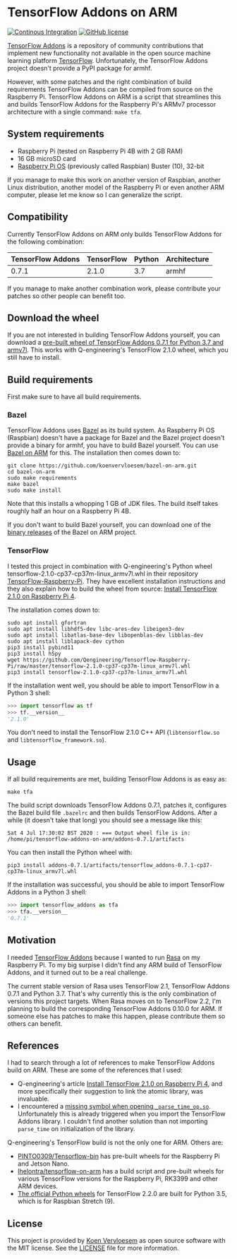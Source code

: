 # TensorFlow Addons on ARM 

[![Continous Integration](https://github.com/koenvervloesem/tensorflow-addons-on-arm/workflows/Tests/badge.svg)](https://github.com/koenvervloesem/tensorflow-addons-on-arm/actions)
[![GitHub license](https://img.shields.io/github/license/koenvervloesem/tensorflow-addons-on-arm.svg)](https://github.com/koenvervloesem/tensorflow-addons-on-arm/blob/master/LICENSE)

[TensorFlow Addons](https://www.tensorflow.org/addons) is a repository of community contributions that implement new functionality not available in the open source machine learning platform [TensorFlow](https://www.tensorflow.org). Unfortunately, the TensorFlow Addons project doesn't provide a PyPI package for armhf.

However, with some patches and the right combination of build requirements TensorFlow Addons can be compiled from source on the Raspberry Pi. TensorFlow Addons on ARM is a script that streamlines this and builds TensorFlow Addons for the Raspberry Pi's ARMv7 processor architecture with a single command: `make tfa`.

## System requirements

* Raspberry Pi (tested on Raspberry Pi 4B with 2 GB RAM)
* 16 GB microSD card
* [Raspberry Pi OS](https://www.raspberrypi.org/downloads/raspberry-pi-os/) (previously called Raspbian) Buster (10), 32-bit

If you manage to make this work on another version of Raspbian, another Linux distribution, another model of the Raspberry Pi or even another ARM computer, please let me know so I can generalize the script.

## Compatibility

Currently TensorFlow Addons on ARM only builds TensorFlow Addons for the following combination:

| TensorFlow Addons | TensorFlow | Python | Architecture |
| ----------------- | ---------- | ------ | ------------ |
| 0.7.1             | 2.1.0      | 3.7    | armhf        |

If you manage to make another combination work, please contribute your patches so other people can benefit too.

## Download the wheel

If you are not interested in building TensorFlow Addons yourself, you can download a [pre-built wheel of TensorFlow Addons 0.7.1 for Python 3.7 and armv7l](https://github.com/koenvervloesem/tensorflow-addons-on-arm/releases/tag/v0.7.1). This works with Q-engineering's TensorFlow 2.1.0 wheel, which you still have to install.

## Build requirements 

First make sure to have all build requirements.

### Bazel

TensorFlow Addons uses [Bazel](https://bazel.build) as its build system. As Raspberry Pi OS (Raspbian) doesn't have a package for Bazel and the Bazel project doesn't provide a binary for armhf, you have to build Bazel yourself. You can use [Bazel on ARM](https://github.com/koenvervloesem/bazel-on-arm) for this. The installation then comes down to:

```shell
git clone https://github.com/koenvervloesem/bazel-on-arm.git
cd bazel-on-arm
sudo make requirements
make bazel
sudo make install
```

Note that this installs a whopping 1 GB of JDK files. The build itself takes roughly half an hour on a Raspberry Pi 4B.

If you don't want to build Bazel yourself, you can download one of the [binary releases](https://github.com/koenvervloesem/bazel-on-arm/releases) of the Bazel on ARM project.

### TensorFlow

I tested this project in combination with Q-engineering's Python wheel tensorflow-2.1.0-cp37-cp37m-linux_armv7l.whl in their repository [TensorFlow-Raspberry-Pi](https://github.com/Qengineering/TensorFlow-Raspberry-Pi). They have excellent installation instructions and they also explain how to build the wheel from source: [Install TensorFlow 2.1.0 on Raspberry Pi 4](https://qengineering.eu/install-tensorflow-2.1.0-on-raspberry-pi-4.html).

The installation comes down to:

```shell
sudo apt install gfortran
sudo apt install libhdf5-dev libc-ares-dev libeigen3-dev
sudo apt install libatlas-base-dev libopenblas-dev libblas-dev
sudo apt install liblapack-dev cython
pip3 install pybind11
pip3 install h5py
wget https://github.com/Qengineering/Tensorflow-Raspberry-Pi/raw/master/tensorflow-2.1.0-cp37-cp37m-linux_armv7l.whl
pip3 install tensorflow-2.1.0-cp37-cp37m-linux_armv7l.whl
```

If the installation went well, you should be able to import TensorFlow in a Python 3 shell:

```python
>>> import tensorflow as tf
>>> tf.__version__
'2.1.0'
```

You don't need to install the TensorFlow 2.1.0 C++ API (`libtensorflow.so` and `libtensorflow_framework.so`).

## Usage

If all build requirements are met, building TensorFlow Addons is as easy as:

```shell
make tfa
```

The build script downloads TensorFlow Addons 0.7.1, patches it, configures the Bazel build file `.bazelrc` and then builds TensorFlow Addons. After a while (it doesn't take that long) you should see a message like this:

```shell
Sat 4 Jul 17:30:02 BST 2020 : === Output wheel file is in: /home/pi/tensorflow-addons-on-arm/addons-0.7.1/artifacts
```

You can then install the Python wheel with:

```shell
pip3 install addons-0.7.1/artifacts/tensorflow_addons-0.7.1-cp37-cp37m-linux_armv7l.whl
```

If the installation was successful, you should be able to import TensorFlow Addons in a Python 3 shell:

```python
>>> import tensorflow_addons as tfa
>>> tfa.__version__
'0.7.1'
```

## Motivation 

I needed [TensorFlow Addons](https://www.tensorflow.org/addons) because I wanted to run [Rasa](https://rasa.com/) on my Raspberry Pi. To my big surpise I didn't find any ARM build of TensorFlow Addons, and it turned out to be a real challenge.

The current stable version of Rasa uses TensorFlow 2.1, TensorFlow Addons 0.7.1 and Python 3.7. That's why currently this is the only combination of versions this project targets. When Rasa moves on to TensorFlow 2.2, I'm planning to build the corresponding TensorFlow Addons 0.10.0 for ARM. If someone else has patches to make this happen, please contribute them so others can benefit.

## References

I had to search through a lot of references to make TensorFlow Addons build on ARM. These are some of the references that I used:

* Q-engineering's article [Install TensorFlow 2.1.0 on Raspberry Pi 4](https://qengineering.eu/install-tensorflow-2.1.0-on-raspberry-pi-4.html), and more specifically their suggestion to link the atomic library, was invaluable.
* I encountered a [missing symbol when opening `_parse_time_op.so`](https://github.com/tensorflow/addons/issues/663). Unfortunately this is already triggered when you import the TensorFlow Addons library. I couldn't find another solution than not importing `parse_time` on initialization of the library.

Q-engineering's TensorFlow build is not the only one for ARM. Others are:

* [PINTO0309/Tensorflow-bin](https://github.com/PINTO0309/Tensorflow-bin) has pre-built wheels for the Raspberry Pi and Jetson Nano.
* [lhelontra/tensorflow-on-arm](https://github.com/lhelontra/tensorflow-on-arm) has a build script and pre-built wheels for various TensorFlow versions for the Raspberry Pi, RK3399 and other ARM devices.
* [The official Python wheels](https://www.tensorflow.org/install/pip) for TensorFlow 2.2.0 are built for Python 3.5, which is for Raspbian Stretch (9).

## License

This project is provided by [Koen Vervloesem](mailto:koen@vervloesem.eu) as open source software with the MIT license. See the [LICENSE](LICENSE) file for more information.
